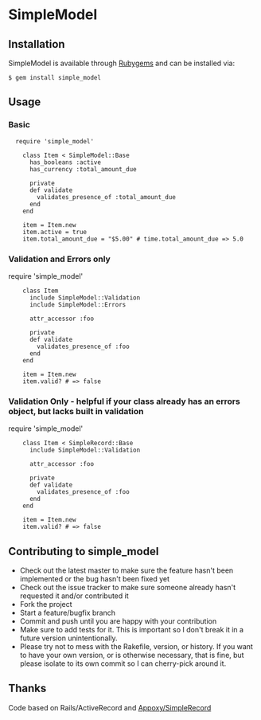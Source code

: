 # SimpleModel

## Installation


SimpleModel is available through [Rubygems](http://rubygems.org/gems/simple_model) and can be installed via:

    $ gem install simple_model

## Usage
### Basic
      require 'simple_model'

        class Item < SimpleModel::Base
          has_booleans :active
          has_currency :total_amount_due

          private
          def validate
            validates_presence_of :total_amount_due
          end
        end
        
        item = Item.new
        item.active = true
        item.total_amount_due = "$5.00" # time.total_amount_due => 5.0

### Validation and Errors only

require 'simple_model'

        class Item
          include SimpleModel::Validation
          include SimpleModel::Errors

          attr_accessor :foo

          private
          def validate
            validates_presence_of :foo
          end
        end

        item = Item.new
        item.valid? # => false

### Validation Only - helpful if your class already has an errors object, but lacks built in validation

require 'simple_model'

        class Item < SimpleRecord::Base
          include SimpleModel::Validation

          attr_accessor :foo

          private
          def validate
            validates_presence_of :foo
          end
        end

        item = Item.new
        item.valid? # => false

## Contributing to simple_model
 
* Check out the latest master to make sure the feature hasn't been implemented or the bug hasn't been fixed yet
* Check out the issue tracker to make sure someone already hasn't requested it and/or contributed it
* Fork the project
* Start a feature/bugfix branch
* Commit and push until you are happy with your contribution
* Make sure to add tests for it. This is important so I don't break it in a future version unintentionally.
* Please try not to mess with the Rakefile, version, or history. If you want to have your own version, or is otherwise necessary, that is fine, but please isolate to its own commit so I can cherry-pick around it.

## Thanks

Code based on Rails/ActiveRecord and [Appoxy/SimpleRecord](https://github.com/appoxy/simple_record)
